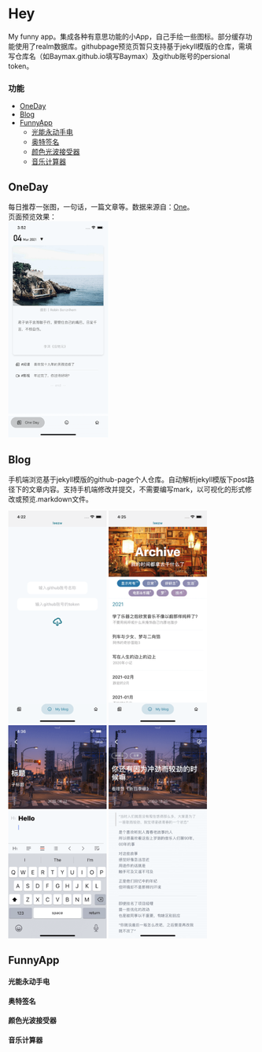# Hey
My funny app。集成各种有意思功能的小App，自己手绘一些图标。部分缓存功能使用了realm数据库。githubpage预览页暂只支持基于jekyll模版的仓库，需填写仓库名（如Baymax.github.io填写Baymax）及github账号的persional token。


### 功能
- [OneDay](#oneday)
- [Blog](#courses)
- [FunnyApp](#FunnyApp)
    - [光能永动手电](#光能永动手电)
    - [奥特签名](#奥特签名)
    - [颜色光波接受器](#颜色光波接受器)
    - [音乐计算器](#音乐计算器)



## OneDay
每日推荐一张图，一句话，一篇文章等。数据来源自：[One](http://wufazhuce.com)。    
页面预览效果：    
<img src="https://raw.githubusercontent.com/Baymax0/Hey/master/resource/review-1.png" width="203"/>

## Blog
手机端浏览基于jekyll模版的github-page个人仓库。自动解析jekyll模版下post路径下的文章内容。支持手机端修改并提交，不需要编写mark，以可视化的形式修改或预览.markdown文件。  

<img src="https://raw.githubusercontent.com/Baymax0/Hey/master/resource/review-2.png" width="200"/>   
<img src="https://raw.githubusercontent.com/Baymax0/Hey/master/resource/review-3.png" width="200"/>    
<img src="https://raw.githubusercontent.com/Baymax0/Hey/master/resource/review-4.png" width="200"/>  
<img src="https://raw.githubusercontent.com/Baymax0/Hey/master/resource/review-5.png" width="200"/>

## FunnyApp
#### 光能永动手电

#### 奥特签名

#### 颜色光波接受器

#### 音乐计算器

